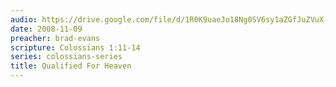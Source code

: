 ```yaml
---
audio: https://drive.google.com/file/d/1R0K9uaeJo18Ng0SV6sy1aZGfJuZVuX-O/view
date: 2008-11-09
preacher: brad-evans
scripture: Colossians 1:11-14
series: colossians-series
title: Qualified For Heaven
---
```

